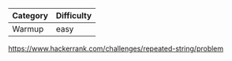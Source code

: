 | Category | Difficulty |
| -------- | ---------- |
| Warmup   | easy       |

https://www.hackerrank.com/challenges/repeated-string/problem

